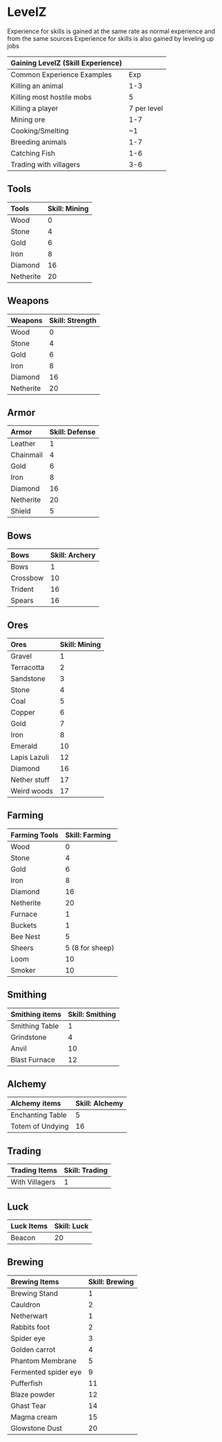 # LevelZ

Experience for skills is gained at the same rate as normal experience and from the same sources
Experience for skills is also gained by leveling up jobs

|Gaining LevelZ (Skill Experience)| |
|:----|:----|
|Common Experience Examples|Exp|
|Killing an animal|1-3|
|Killing most hostile mobs|5|
|Killing a player|7 per level|
|Mining ore|1-7|
|Cooking/Smelting|~1|
|Breeding animals|1-7|
|Catching Fish|1-6|
|Trading with villagers|3-6|

## Tools
|Tools|Skill: Mining|
|:----|:----|
|Wood|0|
|Stone|4|
|Gold|6|
|Iron|8|
|Diamond|16|
|Netherite|20|

## Weapons
|Weapons|Skill: Strength|
|:----|:----|
|Wood|0|
|Stone|4|
|Gold|6|
|Iron|8|
|Diamond|16|
|Netherite|20|

## Armor
|Armor|Skill: Defense|
|:----|:----|
|Leather|1|
|Chainmail|4|
|Gold|6|
|Iron|8|
|Diamond|16|
|Netherite|20|
|Shield|5|

## Bows
|Bows|Skill: Archery|
|:----|:----|
|Bows|1|
|Crossbow|10|
|Trident|16|
|Spears|16|

## Ores
|Ores|Skill: Mining|
|:----|:----|
|Gravel|1|
|Terracotta|2|
|Sandstone|3|
|Stone|4|
|Coal|5|
|Copper|6|
|Gold|7|
|Iron|8|
|Emerald|10|
|Lapis Lazuli|12|
|Diamond|16|
|Nether stuff|17|
|Weird woods|17|

## Farming
|Farming Tools|Skill: Farming|
|:----|:----|
|Wood|0|
|Stone|4|
|Gold|6|
|Iron|8|
|Diamond|16|
|Netherite|20|
|Furnace|1|
|Buckets|1|
|Bee Nest|5|
|Sheers|5 (8 for sheep)|
|Loom|10|
|Smoker|10|

## Smithing
|Smithing items|Skill: Smithing|
|:----|:----|
|Smithing Table|1|
|Grindstone|4|
|Anvil|10|
|Blast Furnace|12|

## Alchemy
|Alchemy items|Skill: Alchemy|
|:----|:----|
|Enchanting Table|5|
|Totem of Undying|16|

## Trading
|Trading Items|Skill: Trading|
|:----|:----|
|With Villagers|1|

## Luck
|Luck Items|Skill: Luck|
|:----|:----|
|Beacon|20|

## Brewing
|Brewing Items|Skill: Brewing|
|:----|:----|
|Brewing Stand|1|
|Cauldron|2|
|Netherwart|1|
|Rabbits foot|2|
|Spider eye|3|
|Golden carrot|4|
|Phantom Membrane|5|
|Fermented spider eye|9|
|Pufferfish|11|
|Blaze powder|12|
|Ghast Tear|14|
|Magma cream|15|
|Glowstone Dust|20|
